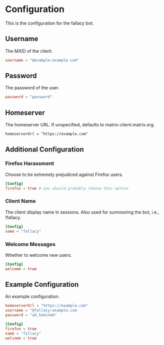 # Configuration

This is the configuration for the fallacy bot.

## Username

The MXID of the client.

```toml
username = "@example:example.com"
```

## Password

The password of the user.

```toml
password = "password"
```

## Homeserver

The homeserver URL. If unspecified, defaults to matrix-client.matrix.org.

```
homeserverUrl = "https://example.com" 
```

## Additional Configuration

### Firefox Harassment

Choose to be extremely prejudiced against Firefox users.

```toml
[Config]
firefox = true # you should probably choose this option
```

### Client Name

The client display name in sessions. Also used for summoning the bot, i.e.,
!fallacy.

```toml
[Config]
name = "fallacy"
```

### Welcome Messages

Whether to welcome new users.

```toml
[Config]
welcome = true
```

## Example Configuration

An example configuration.

```toml
homeserverUrl = "https://example.com"
username = "@fallacy:example.com
password = "ad_hominem"

[Config]
firefox = true
name = "fallacy"
welcome = true
```
